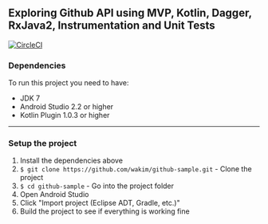 ## Exploring Github API using MVP, Kotlin, Dagger, RxJava2, Instrumentation and Unit Tests

[![CircleCI](https://circleci.com/gh/wakim/github-sample/tree/master.svg?style=svg)](https://circleci.com/gh/wakim/github-sample/tree/master)

### Dependencies

To run this project you need to have:

 - JDK 7
 - Android Studio 2.2 or higher
 - Kotlin Plugin 1.0.3 or higher

---

### Setup the project

1. Install the dependencies above
2. `$ git clone https://github.com/wakim/github-sample.git` - Clone the project
3. `$ cd github-sample` - Go into the project folder
4. Open Android Studio
5. Click "Import project (Eclipse ADT, Gradle, etc.)"
6. Build the project to see if everything is working fine
